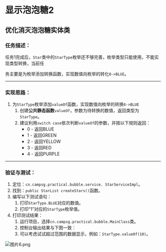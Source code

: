 # 显示泡泡糖2

## 优化消灭泡泡糖实体类

### 任务描述： 

任务1完成后，`Star`类中的`StarType`枚举还不够完善，枚举类型只能使用，不能实现类型转换，当前任

务主要是为枚举添加转换函数，实现数值向枚举的转化`0->BLUE`。

---

### 实现思路：

1. 为`StarType`枚举添加`valueOf`函数，实现数值向枚举的转换`0->BLUE`
   1. 创建**公共静态函数**`valueOf`，参数为待转换的数值，返回类型为`StarType`。
   2. 建议利用`switch case`依次判断`valueOf`的参数，并按以下规则返回：
      *  0 - 返回BLUE
      * 1 - 返回GREEN
      * 2 - 返回YELLOW
      * 3 - 返回RED
      * 4 - 返回PURPLE

---

### 验证与测试：

1. 定位：`cn.campsg.practical.bubble.service. StarServiceImpl`。
2. 找到：`public StarList createStars()`函数。
3. 编写以下测试语句：
   1. 打印`StarType.BLUE`对应的数值。
   2. 打印“1”对应的`StarType`枚举值。
4. 打印测试结果：
   1. 运行项目，选择`cn.campsg.practical.bubble.MainClass`类。
   2. 控制台输出结果与下图一致：
   3. 可以考虑试试超过范围的数据显示，例如：`StarType.valueOf(10)`。

![图片6.png](http://www.csgmooc.com/ueditor/jsp/upload/image/20160316/1458182585433078032.png)

